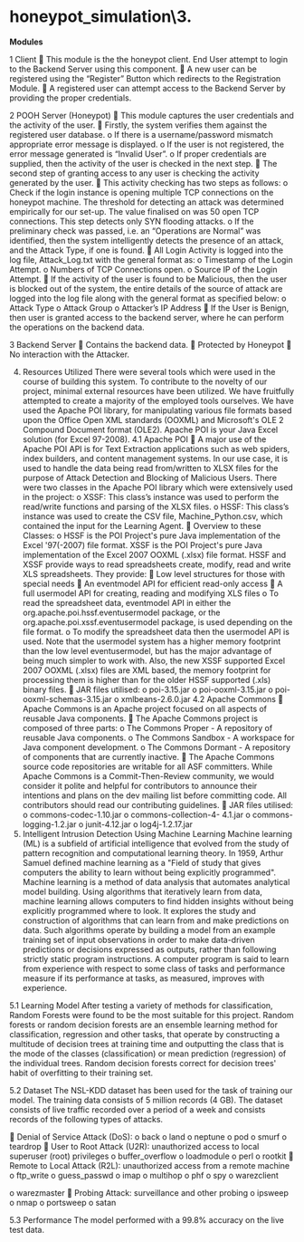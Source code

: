 # honeypot_simulation\\3.

<b>Modules</b>

1 Client
 This module is the the honeypot client. End User attempt to login to the Backend Server using this component.
 A new user can be registered using the “Register” Button which redirects to the Registration Module.
 A registered user can attempt access to the Backend Server by providing the proper credentials.
 
 
2 POOH Server (Honeypot)
 This module captures the user credentials and the activity of the user.
 Firstly, the system verifies them against the registered user database.
o If there is a username/password mismatch appropriate error message is displayed.
o If the user is not registered, the error message generated is “Invalid User”.
o If proper credentials are supplied, then the activity of the user is checked in the
next step.
 The second step of granting access to any user is checking the activity generated by the
user.
 This activity checking has two steps as follows:
o Check if the login instance is opening multiple TCP connections on the honeypot machine. The threshold for detecting an attack was determined empirically for our set-up. The value finalised on was 50 open TCP connections. This step detects
only SYN flooding attacks.
o If the preliminary check was passed, i.e. an “Operations are Normal” was
identified, then the system intelligently detects the presence of an attack, and the
Attack Type, if one is found.
 All Login Activity is logged into the log file, Attack_Log.txt with the general format as:
o Timestamp of the Login Attempt.
o Numbers of TCP Connections open. o Source IP of the Login Attempt.
 If the activity of the user is found to be Malicious, then the user is blocked out of the system, the entire details of the source of attack are logged into the log file along with the general format as specified below:
o Attack Type
o Attack Group
o Attacker’s IP Address
 If the User is Benign, then user is granted access to the backend server, where he can perform the operations on the backend data.


3 Backend Server
 Contains the backend data.
 Protected by Honeypot
 No interaction with the Attacker.
 
 
4. Resources Utilized
There were several tools which were used in the course of building this system. To contribute to the novelty of our project, minimal external resources have been utilized. We have fruitfully attempted to create a majority of the employed tools ourselves. We have used the Apache POI library, for manipulating various file formats based upon the Office Open XML standards (OOXML) and Microsoft's OLE 2 Compound Document format (OLE2). Apache POI is your Java Excel solution (for Excel 97-2008).
4.1 Apache POI
 A major use of the Apache POI API is for Text Extraction applications such as web spiders, index builders, and content management systems. In our use case, it is used to handle the data being read from/written to XLSX files for the purpose of Attack Detection and Blocking of Malicious Users. There were two classes in the Apache POI library which were extensively used in the project:
o XSSF: This class’s instance was used to perform the read/write functions and parsing of the XLSX files.
o HSSF: This class’s instance was used to create the CSV file, Machine_Python.csv, which contained the input for the Learning Agent.
 Overview to these Classes:
o HSSF is the POI Project's pure Java implementation of the Excel '97(-2007) file
format. XSSF is the POI Project's pure Java implementation of the Excel 2007 OOXML (.xlsx) file format. HSSF and XSSF provide ways to read spreadsheets create, modify, read and write XLS spreadsheets. They provide:
 Low level structures for those with special needs
 An eventmodel API for efficient read-only access
 A full usermodel API for creating, reading and modifying XLS files
o To read the spreadsheet data, eventmodel API in either the org.apache.poi.hssf.eventusermodel package, or the org.apache.poi.xssf.eventusermodel package, is used depending on the file format.
o To modify the spreadsheet data then the usermodel API is used. Note that the usermodel system has a higher memory footprint than the low level eventusermodel, but has the major advantage of being much simpler to work with. Also, the new XSSF supported Excel 2007 OOXML (.xlsx) files are XML based, the memory footprint for processing them is higher than for the older HSSF supported (.xls) binary files.
 JAR files utilised: o poi-3.15.jar
o poi-ooxml-3.15.jar
o poi-ooxml-schemas-3.15.jar o xmlbeans-2.6.0.jar
4.2 Apache Commons
 Apache Commons is an Apache project focused on all aspects of reusable Java components.
 The Apache Commons project is composed of three parts:
o The Commons Proper - A repository of reusable Java components.
o The Commons Sandbox - A workspace for Java component development.
o The Commons Dormant - A repository of components that are currently
inactive.
 The Apache Commons source code repositories are writable for all ASF committers.
While Apache Commons is a Commit-Then-Review community, we would consider it polite and helpful for contributors to announce their intentions and plans on the dev mailing list before committing code. All contributors should read our contributing guidelines.
 JAR files utilised:
o commons-codec-1.10.jar
o commons-collection-4- 4.1.jar o commons-logging-1.2.jar
o junit-4.12.jar
o log4j-1.2.17.jar
5. Intelligent Intrusion Detection Using Machine Learning
Machine learning (ML) is a subfield of artificial intelligence that evolved from the study of pattern recognition and computational learning theory. In 1959, Arthur Samuel defined machine learning as a "Field of study that gives computers the ability to learn without being explicitly programmed". Machine learning is a method of data analysis that automates analytical model building. Using algorithms that iteratively learn from data, machine learning allows computers to find hidden insights without being explicitly programmed where to look. It explores the study and construction of algorithms that can learn from and make predictions on data. Such algorithms operate by building a model from an example training set of input observations in order to make data-driven predictions or decisions expressed as outputs, rather than following strictly static program instructions. A computer program is said to learn from experience with respect to some class of tasks and performance measure if its performance at tasks, as measured, improves with experience.


5.1 Learning Model
After testing a variety of methods for classification, Random Forests were found to be the most suitable for this project. Random forests or random decision forests are an ensemble learning method for classification, regression and other tasks, that operate by constructing a multitude of decision trees at training time and outputting the class that is the mode of the classes (classification) or mean prediction (regression) of the individual trees. Random decision forests correct for decision trees' habit of overfitting to their training set.

5.2 Dataset
The NSL-KDD dataset has been used for the task of training our model. The training data consists of 5 million records (4 GB). The dataset consists of live traffic recorded over a period of a week and consists records of the following types of attacks.

 Denial of Service Attack (DoS): 
o back
o land
o neptune o pod
o smurf
o teardrop
 User to Root Attack (U2R): unauthorized access to local superuser (root) privileges o buffer_overflow
o loadmodule o perl
o rootkit
 Remote to Local Attack (R2L): unauthorized access from a remote machine o ftp_write
o guess_passwd o imap
o multihop
o phf
o spy
o warezclient
      
o warezmaster
 Probing Attack: surveillance and other probing
o ipsweep
o nmap
o portsweep o satan


5.3 Performance
The model performed with a 99.8% accuracy on the live test data.
